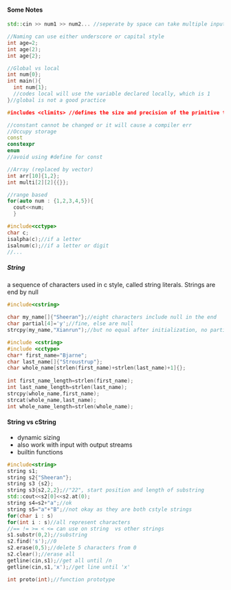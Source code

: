 #### Some Notes

```CPP
std::cin >> num1 >> num2... //seperate by space can take multiple input
```

```CPP
//Naming can use either underscore or capital style
int age=2;
int age(2);
int age{2};
```

```CPP
//Global vs local
int num{0};
int main(){
  int num{1};
  //codes local will use the variable declared locally, which is 1
}//global is not a good practice
```

```CPP
#includes <climits> //defines the size and precision of the primitive type (Machine defined)
```

```CPP
//constant cannot be changed or it will cause a compiler err
//Occupy storage
const
constexpr
enum
//avoid using #define for const
```

```CPP
//Array (replaced by vector)
int arr[10]{1,2};
int multi[2][2]{{}};
```

```CPP
//range based
for(auto num : {1,2,3,4,5}){
  cout<<num;
  }
```

```CPP
#include<cctype>
char c;
isalpha(c);//if a letter
isalnum(c);//if a letter or digit
//...
```

##### String
a sequence of characters used in c style, called string literals. Strings are end by null
```CPP
#include<cstring>

char my_name[]{"Sheeran"};//eight characters include null in the end
char partial[4]='y';//fine, else are null
strcpy(my_name,"Xianrun");//but no equal after initialization, no partial="newS";
```
```CPP
#include <cstring>
#include <cctype>
char* first_name="Bjarne";
char last_name[]{"Stroustrup"};
char whole_name[strlen(first_name)+strlen(last_name)+1]{};
    
int first_name_length=strlen(first_name);
int last_name_length=strlen(last_name);
strcpy(whole_name,first_name);
strcat(whole_name,last_name);
int whole_name_length=strlen(whole_name);
```
#### String vs cString
- dynamic sizing
- also work with input with output streams
- builtin functions

```CPP
#include<string>
string s1;
string s2{"Sheeran"};
string s3 {s2};
string s3{s2,2,2};//"22", start position and length of substring
std::cout<<s2[0]<<s2.at(0);
string s4=s2+"a";//ok
string s5="a"+"B";//not okay as they are both cstyle strings
for(char i : s)
for(int i : s)//all represent characters
//== != >= < <= can use on string  vs other strings
s1.substr(0,2);//substring
s2.find('s');//0
s2.erase(0,5);//delete 5 characters from 0
s2.clear();//erase all
getline(cin,s1);//get all until /n
getline(cin,s1,'x');//get line until 'x'
```

```CPP
int proto(int);//function prototype
```
